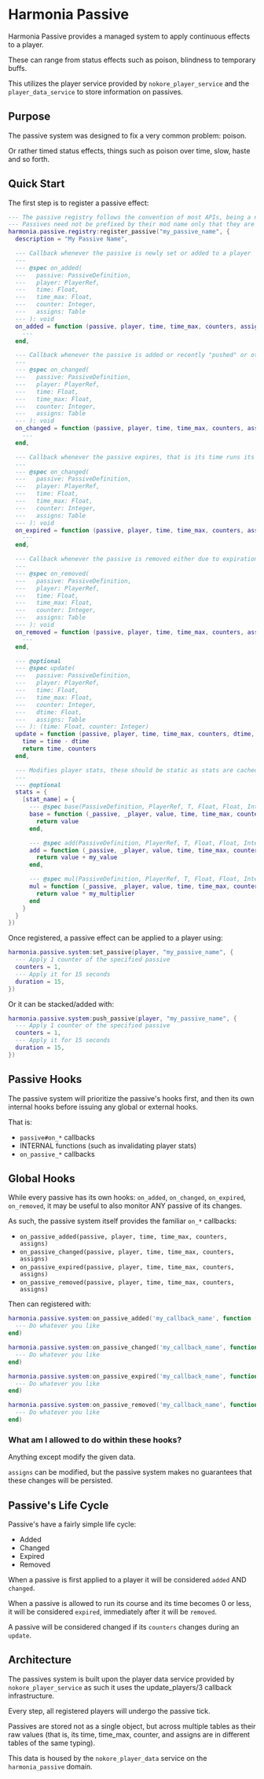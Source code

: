 # Harmonia Passive

Harmonia Passive provides a managed system to apply continuous effects to a player.

These can range from status effects such as poison, blindness to temporary buffs.

This utilizes the player service provided by `nokore_player_service` and the `player_data_service` to store information on passives.

## Purpose

The passive system was designed to fix a very common problem: poison.

Or rather timed status effects, things such as poison over time, slow, haste and so forth.

## Quick Start

The first step is to register a passive effect:

```lua
--- The passive registry follows the convention of most APIs, being a name + table definition.
--- Passives need not be prefixed by their mod name only that they are unique.
harmonia.passive.registry:register_passive("my_passive_name", {
  description = "My Passive Name",

  --- Callback whenever the passive is newly set or added to a player
  ---
  --- @spec on_added(
  ---   passive: PassiveDefinition,
  ---   player: PlayerRef,
  ---   time: Float,
  ---   time_max: Float,
  ---   counter: Integer,
  ---   assigns: Table
  --- ): void
  on_added = function (passive, player, time, time_max, counters, assigns)
    ---
  end,

  --- Callback whenever the passive is added or recently "pushed" or otherwise updated.
  ---
  --- @spec on_changed(
  ---   passive: PassiveDefinition,
  ---   player: PlayerRef,
  ---   time: Float,
  ---   time_max: Float,
  ---   counter: Integer,
  ---   assigns: Table
  --- ): void
  on_changed = function (passive, player, time, time_max, counters, assigns)
    ---
  end,

  --- Callback whenever the passive expires, that is its time runs its course.
  ---
  --- @spec on_changed(
  ---   passive: PassiveDefinition,
  ---   player: PlayerRef,
  ---   time: Float,
  ---   time_max: Float,
  ---   counter: Integer,
  ---   assigns: Table
  --- ): void
  on_expired = function (passive, player, time, time_max, counters, assigns)
    ---
  end,

  --- Callback whenever the passive is removed either due to expiration or explictly removed.
  ---
  --- @spec on_removed(
  ---   passive: PassiveDefinition,
  ---   player: PlayerRef,
  ---   time: Float,
  ---   time_max: Float,
  ---   counter: Integer,
  ---   assigns: Table
  --- ): void
  on_removed = function (passive, player, time, time_max, counters, assigns)
    ---
  end,

  --- @optional
  --- @spec update(
  ---   passive: PassiveDefinition,
  ---   player: PlayerRef,
  ---   time: Float,
  ---   time_max: Float,
  ---   counter: Integer,
  ---   dtime: Float,
  ---   assigns: Table
  --- ): (time: Float, counter: Integer)
  update = function (passive, player, time, time_max, counters, dtime, assigns)
    time = time - dtime
    return time, counters
  end,

  --- Modifies player stats, these should be static as stats are cached by default
  ---
  --- @optional
  stats = {
    [stat_name] = {
      --- @spec base(PassiveDefinition, PlayerRef, T, Float, Float, Integer, Table): T
      base = function (_passive, _player, value, time, time_max, counters, assigns)
        return value
      end,

      --- @spec add(PassiveDefinition, PlayerRef, T, Float, Float, Integer, Table): T
      add = function (_passive, _player, value, time, time_max, counters, assigns)
        return value + my_value
      end,

      --- @spec mul(PassiveDefinition, PlayerRef, T, Float, Float, Integer, Table): T
      mul = function (_passive, _player, value, time, time_max, counters, assigns)
        return value * my_multiplier
      end
    }
  }
})
```

Once registered, a passive effect can be applied to a player using:

```lua
harmonia.passive.system:set_passive(player, "my_passive_name", {
  --- Apply 1 counter of the specified passive
  counters = 1,
  --- Apply it for 15 seconds
  duration = 15,
})
```

Or it can be stacked/added with:

```lua
harmonia.passive.system:push_passive(player, "my_passive_name", {
  --- Apply 1 counter of the specified passive
  counters = 1,
  --- Apply it for 15 seconds
  duration = 15,
})
```

## Passive Hooks

The passive system will prioritize the passive's hooks first, and then its own internal hooks before issuing any global or external hooks.

That is:
* `passive#on_*` callbacks
* INTERNAL functions (such as invalidating player stats)
* `on_passive_*` callbacks

## Global Hooks

While every passive has its own hooks: `on_added`, `on_changed`, `on_expired`, `on_removed`, it may be useful to also monitor ANY passive of its changes.

As such, the passive system itself provides the familiar `on_*` callbacks:
* `on_passive_added(passive, player, time, time_max, counters, assigns)`
* `on_passive_changed(passive, player, time, time_max, counters, assigns)`
* `on_passive_expired(passive, player, time, time_max, counters, assigns)`
* `on_passive_removed(passive, player, time, time_max, counters, assigns)`

Then can registered with:

```lua
harmonia.passive.system:on_passive_added('my_callback_name', function (passive, player, time, time_max, counters, assigns)
  --- Do whatever you like
end)

harmonia.passive.system:on_passive_changed('my_callback_name', function (passive, player, time, time_max, counters, assigns)
  --- Do whatever you like
end)

harmonia.passive.system:on_passive_expired('my_callback_name', function (passive, player, time, time_max, counters, assigns)
  --- Do whatever you like
end)

harmonia.passive.system:on_passive_removed('my_callback_name', function (passive, player, time, time_max, counters, assigns)
  --- Do whatever you like
end)
```

### What am I allowed to do within these hooks?

Anything except modify the given data.

`assigns` can be modified, but the passive system makes no guarantees that these changes will be persisted.

## Passive's Life Cycle

Passive's have a fairly simple life cycle:

* Added
* Changed
* Expired
* Removed

When a passive is first applied to a player it will be considered `added` AND `changed`.

When a passive is allowed to run its course and its time becomes 0 or less, it will be considered `expired`, immediately after it will be `removed`.

A passive will be considered changed if its `counters` changes during an `update`.

## Architecture

The passives system is built upon the player data service provided by `nokore_player_service` as such it uses the update_players/3 callback infrastructure.

Every step, all registered players will undergo the passive tick.

Passives are stored not as a single object, but across multiple tables as their raw values (that is, its time, time_max, counter, and assigns are in different tables of the same typing).

This data is housed by the `nokore_player_data` service on the `harmonia_passive` domain.
